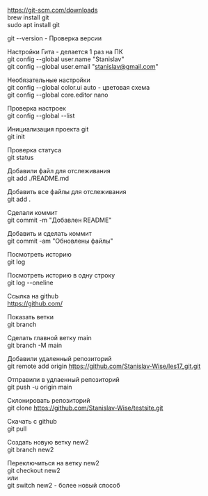 https://git-scm.com/downloads  
brew install git  
sudo apt install git  
  
  
git --version   - Проверка версии  
  
Настройки Гита - делается 1 раз на ПК  
git config --global user.name "Stanislav"  
git config --global user.email "stanislav@gmail.com"  
  
Необязательные настройки  
git config --global color.ui auto  - цветовая схема  
git config --global core.editor nano  
  
Проверка настроек  
git config --global --list  
  
Инициализация проекта git  
git init  
  
Проверка статуса  
git status  
  
Добавили файл для отслеживания  
git add ./README.md  
  
Добавить все файлы для отслеживания  
git add .  
  
Сделали коммит  
git commit -m "Добавлен README"  
  
  
Добавить и сделать коммит  
git commit -am "Обновлены файлы"  
  
Посмотреть историю  
git log  
  
Посмотреть историю в одну строку  
git log --oneline  
  
  
Ссылка на github  
https://github.com/  
  
Показать ветки  
git branch  
  
Сделать главной ветку main  
git branch -M main  
  
Добавили удаленный репозиторий   
git remote add origin https://github.com/Stanislav-Wise/les17_git.git  
  
Отправили в удлаенный репозиторий  
git push -u origin main  
  
Склонировать репозиторий  
git clone https://github.com/Stanislav-Wise/testsite.git  
  
Скачать с github  
git pull  
  
Создать новую ветку new2  
git branch new2  
  
Переключиться на ветку new2  
git checkout new2  
или  
git switch new2   - более новый способ  
  
